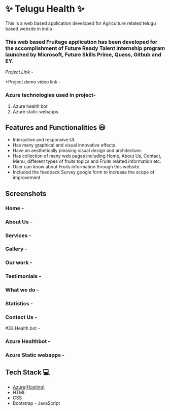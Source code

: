 # ✨ Telugu Health  ✨

This is a web based application developed for Agriculture related telugu based website in india

### This web based Fruitage application has been developed for the accomplishment of Future Ready Talent Internship program launched by Microsoft, Future Skills Prime, Quess, Github and EY.


*Project Link* -

*Project demo video link  -




### Azure technologies used in project-
1. Azure health bot
2. Azure static webapps










## Features and Functionalities 😃

- Interactive and responsive UI.
- Has many graphical and visual innovative effects.
- Have an aesthetically pleasing visual design and architecture.
- Has collection of many web pages including Home, About Us, Contact, Menu, different types of fruits topics and Fruits related information etc.
- User can know about Fruits information through this website.
- Included the feedback Survey google form to increase the scope of improvement 

## Screenshots













### Home  -















### About Us  -





















### Services  -


























### Gallery  -
































### Our work  -



































### Testimonials  -






































### What we do  -











































### Statistics  -


































### Contact Us  -



























#33 Health bot  -







































### Azure Healthbot  -











































### Azure Static webapps  -




## Tech Stack 💻

- [Azure(Hosting)](https://azure.microsoft.com/en-in/features/azure-portal/)
- HTML
- CSS
- Bootstrap
- JavaScript
